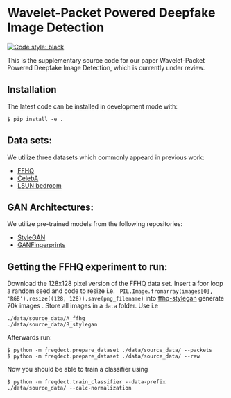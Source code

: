 <!--
<p align="center">
  <img src="docs/source/logo.png" height="150">
</p>
-->

# Wavelet-Packet Powered Deepfake Image Detection

[![Code style: black](https://img.shields.io/badge/code%20style-black-000000.svg)](https://github.com/psf/black)

This is the supplementary source code for our paper
Wavelet-Packet Powered Deepfake Image Detection,
which is currently under review.


## Installation
The latest code can be installed in development mode with:
```shell
$ pip install -e .
```

## Data sets:
We utilize three datasets which commonly appeard in previous work:
-  [FFHQ](https://github.com/NVlabs/ffhq-dataset)
-  [CelebA](http://mmlab.ie.cuhk.edu.hk/projects/CelebA.html)
-  [LSUN bedroom](https://github.com/fyu/lsun)

## GAN Architectures:
We utilize pre-trained models from the following repositories:
-  [StyleGAN](https://github.com/NVlabs/stylegan)
-  [GANFingerprints](https://github.com/ningyu1991/GANFingerprints)

## Getting the FFHQ experiment to run:
Download the 128x128 pixel version of the FFHQ data set.
Insert a foor loop a random seed and code to resize i.e. 
``` PIL.Image.fromarray(images[0], 'RGB').resize((128, 128)).save(png_filename)```
into 
[ffhq-stylegan](https://github.com/NVlabs/stylegan/blob/03563d18a0cf8d67d897cc61e44479267968716b/pretrained_example.py)
generate 70k images .
Store all images in a `data` folder. Use i.e
```
./data/source_data/A_ffhq
./data/source_data/B_stylegan
```

Afterwards run:
```shell
$ python -m freqdect.prepare_dataset ./data/source_data/ --packets
$ python -m freqdect.prepare_dataset ./data/source_data/ --raw
```
Now you should be able to train a classifier using
```shell
$ python -m freqdect.train_classifier --data-prefix ./data/source_data/ --calc-normalization
```
